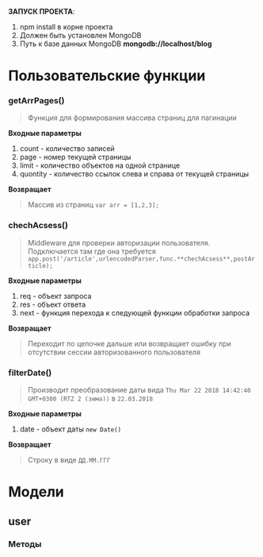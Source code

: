 **ЗАПУСК ПРОЕКТА**:

1. npm install в корне проекта
2. Должен быть установлен MongoDB
2. Путь к базе данных MongoDB **mongodb://localhost/blog**

# Пользовательские функции

### getArrPages()

> Функция для формирования массива страниц для пагинации

__Входные параметры__

1. count - количество записей
2. page - номер текущей страницы
3. limit - количество объектов на одной странице
4. quontity - количество ссылок слева и справа от текущей страницы

__Возвращает__
> Массив из страниц `var arr = [1,2,3];`

### chechAcsess()

> Middleware для проверки авторизации пользователя. Подключается там где она требуется `app.post('/article',urlencodedParser,func.**chechAcsess**,postArticle);`

__Входные параметры__

1. req - объект запроса
2. res - объект ответа
3. next - функция перехода к следующей функции обработки запроса

__Возвращает__
> Переходит по цепочке дальше или возвращает ошибку при отсутствии сессии авторизованного пользователя

### filterDate()

> Производит преобразование даты вида `Thu Mar 22 2018 14:42:40 GMT+0300 (RTZ 2 (зима))` в `22.03.2018` 

__Входные параметры__

1. date - объект даты `new Date()`

__Возвращает__
> Строку в виде `ДД.ММ.ГГГ`

# Модели

## user

### Методы










